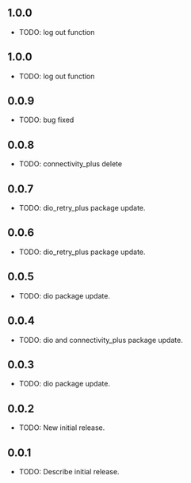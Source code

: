 ## 1.0.0

* TODO: log out function

## 1.0.0

* TODO: log out function

## 0.0.9

* TODO: bug fixed

## 0.0.8

* TODO: connectivity_plus delete

## 0.0.7

* TODO: dio_retry_plus package update.

## 0.0.6

* TODO: dio_retry_plus package update.

## 0.0.5

* TODO: dio package update.

## 0.0.4

* TODO: dio and connectivity_plus package update.

## 0.0.3

* TODO: dio package update.

## 0.0.2

* TODO: New initial release.

## 0.0.1

* TODO: Describe initial release.


